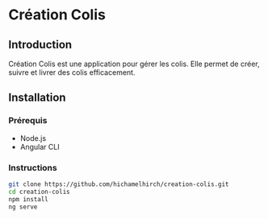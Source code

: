# Création Colis

## Introduction
Création Colis est une application pour gérer les colis. Elle permet de créer, suivre et livrer des colis efficacement.

## Installation
### Prérequis
- Node.js
- Angular CLI

### Instructions
```bash
git clone https://github.com/hichamelhirch/creation-colis.git
cd creation-colis
npm install
ng serve

